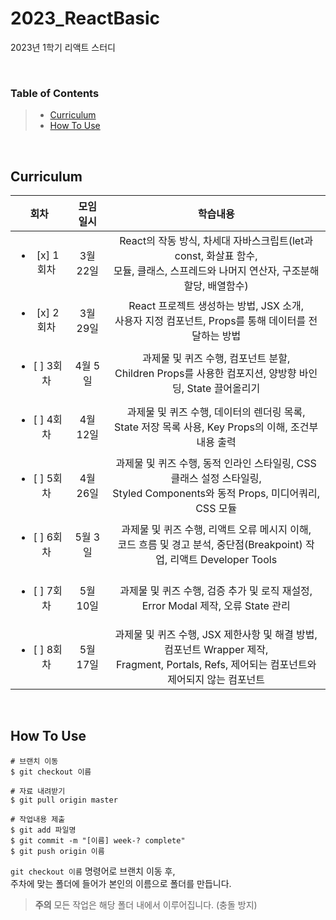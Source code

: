 # 2023_ReactBasic
2023년 1학기 리액트 스터디

&nbsp;

### Table of Contents
> - [Curriculum](#curriculum)
> - [How To Use](#how-to-use)

&nbsp;

## Curriculum
<!-- :black_square_button: :ballot_box_with_check: -->
|회차|모임 일시|학습내용|
|:---:|:---:|:---:|
|<ul><li>[x] 1회차&nbsp;</li></ul>|3월 22일|React의 작동 방식, 차세대 자바스크립트(let과 const, 화살표 함수, <br>모듈, 클래스, 스프레드와 나머지 연산자, 구조분해할당, 배열함수)|
|<ul><li>[x] 2회차&nbsp;</li></ul>|3월 29일|React 프로젝트 생성하는 방법, JSX 소개,<br>사용자 지정 컴포넌트, Props를 통해 데이터를 전달하는 방법|
|<ul><li>[ ] 3회차&nbsp;</li></ul>|4월 5일|과제물 및 퀴즈 수행, 컴포넌트 분할,<br>Children Props를 사용한 컴포지션, 양방향 바인딩, State 끌어올리기|
|<ul><li>[ ] 4회차&nbsp;</li></ul>|4월 12일|과제물 및 퀴즈 수행, 데이터의 렌더링 목록,<br>State 저장 목록 사용, Key Props의 이해, 조건부 내용 출력|
|<ul><li>[ ] 5회차&nbsp;</li></ul>|4월 26일|과제물 및 퀴즈 수행, 동적 인라인 스타일링, CSS 클래스 설정 스타일링, <br>Styled Components와 동적 Props, 미디어쿼리, CSS 모듈|
|<ul><li>[ ] 6회차&nbsp;</li></ul>|5월 3일|과제물 및 퀴즈 수행, 리액트 오류 메시지 이해,<br>코드 흐름 및 경고 분석, 중단점(Breakpoint) 작업, 리액트 Developer Tools|
|<ul><li>[ ] 7회차&nbsp;</li></ul>|5월 10일|과제물 및 퀴즈 수행, 검증 추가 및 로직 재설정,<br>Error Modal 제작, 오류 State 관리|
|<ul><li>[ ] 8회차&nbsp;</li></ul>|5월 17일|과제물 및 퀴즈 수행, JSX 제한사항 및 해결 방법, 컴포넌트 Wrapper 제작, <br>Fragment, Portals, Refs, 제어되는 컴포넌트와 제어되지 않는 컴포넌트|

&nbsp;

## How To Use
```
# 브랜치 이동
$ git checkout 이름

# 자료 내려받기
$ git pull origin master

# 작업내용 제출
$ git add 파일명
$ git commit -m "[이름] week-? complete"
$ git push origin 이름
```

`git checkout 이름` 명령어로 브랜치 이동 후,  
주차에 맞는 폴더에 들어가 본인의 이름으로 폴더를 만듭니다.
> **주의** 모든 작업은 해당 폴더 내에서 이루어집니다. (충돌 방지)
